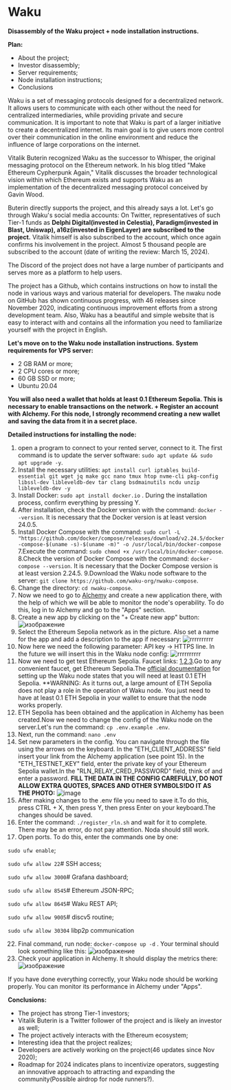 # Waku

**Disassembly of the Waku project + node installation instructions.**

**Plan:**
- About the project;
- Investor disassembly;
- Server requirements;
- Node installation instructions;
- Conclusions

Waku is a set of messaging protocols designed for a decentralized network. It allows users to communicate with each other without the need for centralized intermediaries, while providing private and secure communication. It is important to note that Waku is part of a larger initiative to create a decentralized internet. Its main goal is to give users more control over their communication in the online environment and reduce the influence of large corporations on the internet.

Vitalik Buterin recognized Waku as the successor to Whisper, the original messaging protocol on the Ethereum network. In his blog titled "Make Ethereum Cypherpunk Again," Vitalik discusses the broader technological vision within which Ethereum exists and supports Waku as an implementation of the decentralized messaging protocol conceived by Gavin Wood.

Buterin directly supports the project, and this already says a lot. Let's go through Waku's social media accounts:
On Twitter, representatives of such Tier-1 funds as **Delphi Digital(invested in Celestia), Paradigm(invested in Blast, Uniswap), a16z(invested in EigenLayer) are subscribed to the project.** Vitalik himself is also subscribed to the account, which once again confirms his involvement in the project. Almost 5 thousand people are subscribed to the account (date of writing the review: March 15, 2024).

The Discord of the project does not have a large number of participants and serves more as a platform to help users.

The project has a Github, which contains instructions on how to install the node in various ways and various material for developers. The nwaku node on GitHub has shown continuous progress, with 46 releases since November 2020, indicating continuous improvement efforts from a strong development team. Also, Waku has a beautiful and simple website that is easy to interact with and contains all the information you need to familiarize yourself with the project in English.

**Let's move on to the Waku node installation instructions.**
**System requirements for VPS server:**

- 2 GB RAM or more;
- 2 CPU cores or more;
- 60 GB SSD or more;
- Ubuntu 20.04

**You will also need a wallet that holds at least 0.1 Ethereum Sepolia. This is necessary to enable transactions on the network. + Register an account with Alchemy. For this node, I strongly recommend creating a new wallet and saving the data from it in a secret place.**

**Detailed instructions for installing the node:**

1. open a program to connect to your rented server, connect to it. The first command is to update the server software: ``sudo apt update && sudo apt upgrade -y``.
2. Install the necessary utilities:
   ``apt install curl iptables build-essential git wget jq make gcc nano tmux htop nvme-cli pkg-config libssl-dev libleveldb-dev tar clang bsdmainutils ncdu unzip libleveldb-dev -y``
4. Install Docker: ``sudo apt install docker.io`` . During the installation process, confirm everything by pressing Y.
5. After installation, check the Docker version with the command: ``docker --version``. It is necessary that the Docker version is at least version 24.0.5.
6. Install Docker Compose with the command:
   ``sudo curl -L "https://github.com/docker/compose/releases/download/v2.24.5/docker-compose-$(uname -s)-$(uname -m)" -o /usr/local/bin/docker-compose``
7.Execute the command: ``sudo chmod +x /usr/local/bin/docker-compose``.
8.Check the version of Docker Compose with the command: ``docker-compose --version``. It is necessary that the Docker Compose version is at least version 2.24.5.
9.Download the Waku node software to the server: ``git clone https://github.com/waku-org/nwaku-compose``.
10. Change the directory: ``cd nwaku-compose``.
11. Now we need to go to [Alchemy](https://dashboard.alchemy.com/) and create a new application there, with the help of which we will be able to monitor the node's operability. To do this, log in to Alchemy and go to the "Apps" section.
12. Create a new app by clicking on the "+ Create new app" button:    ![изображение](https://github.com/Mozgiii9/Waku/assets/74683169/6b076e3a-d121-4554-b444-8dbfc19448dd)
13. Select the Ethereum Sepolia network as in the picture. Also set a name for the app and add a description to the app if necessary:
    ![rrrrrrrrrr](https://github.com/Mozgiii9/Waku/assets/74683169/218b9846-43fa-4816-8e24-ec5e8c39e6ad)
14. Now here we need the following parameter: API key -> HTTPS line. In the future we will insert this in the Waku node config:
    ![rrrrrrrrrr](https://github.com/Mozgiii9/Waku/assets/74683169/83c7cdd4-9a47-4dbe-9aed-8e5a5cea45a3)
15. Now we need to get test Ethereum Sepolia. Faucet links: [1](https://sepoliafaucet.com/),[2](https://www.infura.io/faucet/sepolia),[3](https://sepolia-faucet.pk910.de/).Go to any convenient faucet, get Ethereum Sepolia.The [official documentation](https://docs.waku.org/guides/nwaku/run-docker-compose) for setting up the Waku node states that you will need at least 0.1 ETH Sepolia.
    **WARNING: As it turns out, a large amount of ETH Sepolia does not play a role in the operation of Waku node. You just need to have at least 0.1 ETH Sepolia in your wallet to ensure that the node works properly.
17. ETH Sepolia has been obtained and the application in Alchemy has been created.Now we need to change the config of the Waku node on the server.Let's run the command: ``cp .env.example .env``.
18. Next, run the command: ``nano .env``
18. Set new parameters in the config. You can navigate through the file using the arrows on the keyboard. In the "ETH_CLIENT_ADDRESS" field insert your link from the Alchemy application (see point 15). In the "ETH_TESTNET_KEY" field, enter the private key of your Ethereum Sepolia wallet.In the "RLN_RELAY_CRED_PASSWORD" field, think of and enter a password.
**FILL THE DATA IN THE CONFIG CAREFULLY, DO NOT ALLOW EXTRA QUOTES, SPACES AND OTHER SYMBOLS!DO IT AS THE PHOTO:** ![image](https://github.com/Mozgiii9/Waku/assets/74683169/fe785805-d3c3-4b16-9dbf-fcbe0f4ca126)
19. After making changes to the .env file you need to save it.To do this, press CTRL + X, then press Y, then press Enter on your keyboard.The changes should be saved.
21. Enter the command: ``./register_rln.sh`` and wait for it to complete. There may be an error, do not pay attention. Noda should still work.
22. Open ports. To do this, enter the commands one by one:

``sudo ufw enable``;

``sudo ufw allow 22``# SSH access;

``sudo ufw allow 3000``# Grafana dashboard;

``sudo ufw allow 8545``# Ethereum JSON-RPC;

``sudo ufw allow 8645``# Waku REST API;

``sudo ufw allow 9005``# discv5 routine;

``sudo ufw allow 30304`` libp2p communication

22. Final command, run node: ``docker-compose up -d`` . Your terminal should look something like this:
![изображение](https://github.com/Mozgiii9/Waku/assets/74683169/0d05e8d8-840d-4b58-a696-9a7f6f19e910)
23. Check your application in Alchemy. It should display the metrics there:
![изображение](https://github.com/Mozgiii9/Waku/assets/74683169/f425b78d-7012-40cc-bbad-4f7cb6ee6799)

If you have done everything correctly, your Waku node should be working properly. You can monitor its performance in Alchemy under "Apps".

**Conclusions:**
- The project has strong Tier-1 investors;
- Vitalik Buterin is a Twitter follower of the project and is likely an investor as well;
- The project actively interacts with the Ethereum ecosystem;
- Interesting idea that the project realizes;
- Developers are actively working on the project(46 updates since Nov 2020);
- Roadmap for 2024 indicates plans to incentivize operators, suggesting an innovative approach to attracting and expanding the community(Possible airdrop for node runners?).
